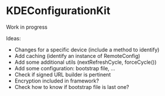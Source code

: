 KDEConfigurationKit
===================

Work in progress

Ideas:
  * Changes for a specific device (include a method to identify)
  * Add caching (identify an instance of RemoteConfig)
  * Add some additional utils (nextRefreshCycle, forceCycle())
  * Add some configuration: bootstrap file, ...
  * Check if signed URL builder is pertinent
  * Encryption included in framework?
  * Check how to know if bootstrap file is last one?
